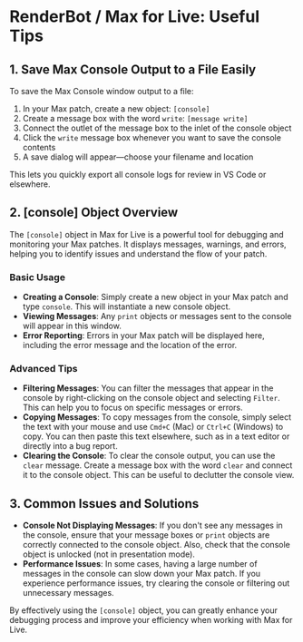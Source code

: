 # RenderBot / Max for Live: Useful Tips

## 1. Save Max Console Output to a File Easily

To save the Max Console window output to a file:

1. In your Max patch, create a new object: `[console]`
2. Create a message box with the word `write`: `[message write]`
3. Connect the outlet of the message box to the inlet of the console object
4. Click the `write` message box whenever you want to save the console contents
5. A save dialog will appear—choose your filename and location

This lets you quickly export all console logs for review in VS Code or elsewhere.

## 2. [console] Object Overview

The `[console]` object in Max for Live is a powerful tool for debugging and monitoring your Max patches. It displays messages, warnings, and errors, helping you to identify issues and understand the flow of your patch.

### Basic Usage

- **Creating a Console**: Simply create a new object in your Max patch and type `console`. This will instantiate a new console object.
- **Viewing Messages**: Any `print` objects or messages sent to the console will appear in this window.
- **Error Reporting**: Errors in your Max patch will be displayed here, including the error message and the location of the error.

### Advanced Tips

- **Filtering Messages**: You can filter the messages that appear in the console by right-clicking on the console object and selecting `Filter`. This can help you to focus on specific messages or errors.
- **Copying Messages**: To copy messages from the console, simply select the text with your mouse and use `Cmd+C` (Mac) or `Ctrl+C` (Windows) to copy. You can then paste this text elsewhere, such as in a text editor or directly into a bug report.
- **Clearing the Console**: To clear the console output, you can use the `clear` message. Create a message box with the word `clear` and connect it to the console object. This can be useful to declutter the console view.

## 3. Common Issues and Solutions

- **Console Not Displaying Messages**: If you don't see any messages in the console, ensure that your message boxes or `print` objects are correctly connected to the console object. Also, check that the console object is unlocked (not in presentation mode).
- **Performance Issues**: In some cases, having a large number of messages in the console can slow down your Max patch. If you experience performance issues, try clearing the console or filtering out unnecessary messages.

By effectively using the `[console]` object, you can greatly enhance your debugging process and improve your efficiency when working with Max for Live.
